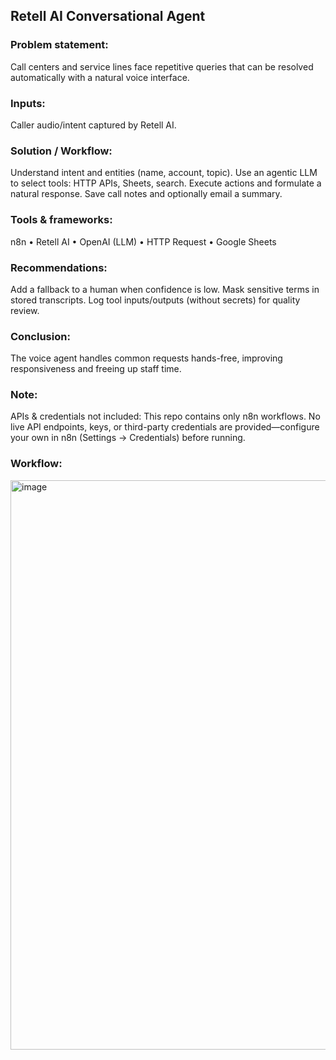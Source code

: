 ## Retell AI Conversational Agent

### Problem statement:
Call centers and service lines face repetitive queries that can be resolved automatically with a natural voice interface.

### Inputs:
Caller audio/intent captured by Retell AI.

### Solution / Workflow:
Understand intent and entities (name, account, topic).
Use an agentic LLM to select tools: HTTP APIs, Sheets, search.
Execute actions and formulate a natural response.
Save call notes and optionally email a summary.

### Tools & frameworks:
n8n • Retell AI • OpenAI (LLM) • HTTP Request • Google Sheets

### Recommendations:
Add a fallback to a human when confidence is low.
Mask sensitive terms in stored transcripts.
Log tool inputs/outputs (without secrets) for quality review.

### Conclusion:
The voice agent handles common requests hands-free, improving responsiveness and freeing up staff time.

### Note:
APIs & credentials not included: This repo contains only n8n workflows. No live API endpoints, keys, or third-party credentials are provided—configure your own in n8n (Settings → Credentials) before running.

### Workflow:
<img width="1918" height="911" alt="image" src="https://github.com/user-attachments/assets/8f184661-dd44-44c4-8e88-0a0b4dcbc368" />
